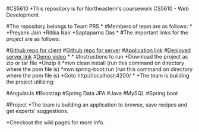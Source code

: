 #CS5610 
*This repository is for Northeastern's coursework CS5610 - Web Development

#The repository belongs to Team PRS
*
#Members of team are as follows:
*
*Preyank Jain
*Ritika Nair
*Saptaparna Das
*
#The important links for the project are as follows:

#[Github repo for client](https://github.com/Saptaparna10/cs5610-final-project-frontend)
#[Github repo for server](https://github.com/Saptaparna10/cs5610-final-project-backend)
#[Application link]()
#[Deployed server link](https://alwayshungry.herokuapp.com/)
#[Demo video]()
*
*
#Instructions to run
*Download the project as zip or tar file
*Unzip it
*mvn clean install (run this command on directory where the pom file is)
*mvn spring-boot:run (run this command on directory where the pom file is)
*Goto http://localhost:4200/
*
*The team is building the project utilizing:

#AngularJs
#Boostrap
#Spring Data JPA
#Java
#MySQL
#Spring boot

#Project
*The team is building an application to browse, save recipes and get experts' suggestions.

*Checkout the wiki pages for more info.
